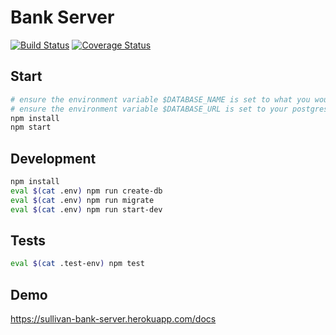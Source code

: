 # Bank Server

[![Build Status](https://travis-ci.org/dsullivan7/bank-server.svg?branch=master)](https://travis-ci.org/dsullivan7/bank-server)
[![Coverage Status](https://img.shields.io/coveralls/dsullivan7/bank-server.svg)](https://coveralls.io/r/dsullivan7/bank-server?branch=master)

## Start
```bash
# ensure the environment variable $DATABASE_NAME is set to what you would like the database to be named
# ensure the environment variable $DATABASE_URL is set to your postgres url
npm install
npm start
```

## Development
```bash
npm install
eval $(cat .env) npm run create-db
eval $(cat .env) npm run migrate
eval $(cat .env) npm run start-dev
```

## Tests
```bash
eval $(cat .test-env) npm test
```

## Demo
https://sullivan-bank-server.herokuapp.com/docs

